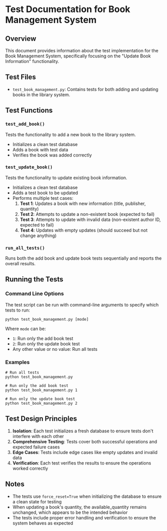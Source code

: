 # Test Documentation for Book Management System

## Overview
This document provides information about the test implementation for the Book Management System, specifically focusing on the "Update Book Information" functionality.

## Test Files
- `test_book_management.py`: Contains tests for both adding and updating books in the library system.

## Test Functions

### `test_add_book()`
Tests the functionality to add a new book to the library system.
- Initializes a clean test database
- Adds a book with test data
- Verifies the book was added correctly

### `test_update_book()`
Tests the functionality to update existing book information.
- Initializes a clean test database
- Adds a test book to be updated
- Performs multiple test cases:
  1. **Test 1**: Updates a book with new information (title, publisher, quantity)
  2. **Test 2**: Attempts to update a non-existent book (expected to fail)
  3. **Test 3**: Attempts to update with invalid data (non-existent author ID, expected to fail)
  4. **Test 4**: Updates with empty updates (should succeed but not change anything)

### `run_all_tests()`
Runs both the add book and update book tests sequentially and reports the overall results.

## Running the Tests

### Command Line Options
The test script can be run with command-line arguments to specify which tests to run:
```
python test_book_management.py [mode]
```

Where `mode` can be:
- `1`: Run only the add book test
- `2`: Run only the update book test
- Any other value or no value: Run all tests

### Examples
```
# Run all tests
python test_book_management.py

# Run only the add book test
python test_book_management.py 1

# Run only the update book test
python test_book_management.py 2
```

## Test Design Principles
1. **Isolation**: Each test initializes a fresh database to ensure tests don't interfere with each other
2. **Comprehensive Testing**: Tests cover both successful operations and expected failure cases
3. **Edge Cases**: Tests include edge cases like empty updates and invalid data
4. **Verification**: Each test verifies the results to ensure the operations worked correctly

## Notes
- The tests use `force_reset=True` when initializing the database to ensure a clean state for testing
- When updating a book's quantity, the available_quantity remains unchanged, which appears to be the intended behavior
- The tests include proper error handling and verification to ensure the system behaves as expected
